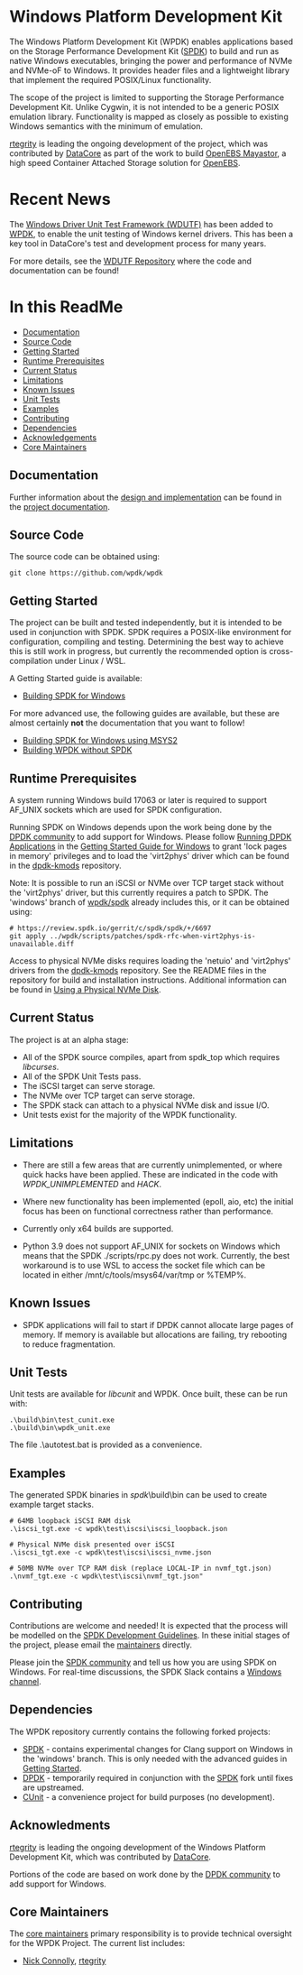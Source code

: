 # Windows Platform Development Kit

The Windows Platform Development Kit (WPDK) enables applications based on the Storage Performance Development Kit ([SPDK](http://www.spdk.io)) to build and run as native Windows executables, bringing the power and performance of NVMe and NVMe-oF to Windows. It provides header files and a lightweight library that implement the required POSIX/Linux functionality.

The scope of the project is limited to supporting the Storage Performance Development Kit. Unlike Cygwin, it is not intended to be a generic POSIX emulation library. Functionality is mapped as closely as possible to existing Windows semantics with the minimum of emulation.

[rtegrity](https://rtegrity.com/) is leading the ongoing development of the project, which was contributed by [DataCore](https://datacore.com/) as part of the work to build [OpenEBS Mayastor](https://github.com/openebs/mayastor), a high speed Container Attached Storage solution for [OpenEBS](https://openebs.io/).


# Recent News

The [Windows Driver Unit Test Framework (WDUTF)](https://github.com/wpdk/wdutf) has
been added to [WPDK](https://github.com/wpdk), to enable the unit testing of Windows kernel drivers. This has been a key tool in DataCore's test and development process for many years.

For more details, see the [WDUTF Repository](https://github.com/wpdk/wdutf) where the code and documentation can be found!

# In this ReadMe

* [Documentation](#documentation)
* [Source Code](#source)
* [Getting Started](#start)
* [Runtime Prerequisites](#prereq)
* [Current Status](#status)
* [Limitations](#limitations)
* [Known Issues](#issues)
* [Unit Tests](#unit)
* [Examples](#examples)
* [Contributing](#contrib)
* [Dependencies](#depend)
* [Acknowledgements](#acknowledge)
* [Core Maintainers](#core)

<a id="documentation"></a>
## Documentation

Further information about the [design and implementation](https://github.com/wpdk/wpdk/blob/master/doc/design.md) can be found in the [project documentation](https://github.com/wpdk/wpdk/blob/master/doc).

<a id="source"></a>
## Source Code

The source code can be obtained using:
~~~{.sh}
git clone https://github.com/wpdk/wpdk
~~~

<a id="start"></a>
## Getting Started

The project can be built and tested independently, but it is intended to be used in conjunction with SPDK. SPDK requires a POSIX-like environment for configuration, compiling and testing. Determining the best way to achieve this is still work in progress, but currently the recommended option is cross-compilation under Linux / WSL.

A Getting Started guide is available:

* [Building SPDK for Windows](https://github.com/wpdk/wpdk/blob/master/doc/build-spdk.md)

For more advanced use, the following guides are available, but these are almost certainly **not** the documentation that you want to follow!

* [Building SPDK for Windows using MSYS2](https://github.com/wpdk/wpdk/blob/master/doc/build-spdk-msys2.md)
* [Building WPDK without SPDK](https://github.com/wpdk/wpdk/blob/master/doc/build-wpdk.md)

<a id="prereq"></a>
## Runtime Prerequisites

A system running Windows build 17063 or later is required to support AF_UNIX sockets
which are used for SPDK configuration.

Running SPDK on Windows depends upon the work being done by the
[DPDK community](https://www.dpdk.org/) to add support for Windows. Please
follow [Running DPDK Applications](https://doc.dpdk.org/guides/windows_gsg/run_apps.html)
in the [Getting Started Guide for Windows](https://doc.dpdk.org/guides/windows_gsg/index.html)
to grant 'lock pages in memory' privileges and to load the 'virt2phys' driver which can be
found in the [dpdk-kmods](https://git.dpdk.org/dpdk-kmods/) repository.

Note: It is possible to run an iSCSI or NVMe over TCP target stack without the
'virt2phys' driver, but this currently requires a patch to SPDK. The 'windows' branch of
[wpdk/spdk](https://github.com/wpdk/spdk) already includes this, or it
can be obtained using:

~~~{.sh}
# https://review.spdk.io/gerrit/c/spdk/spdk/+/6697
git apply ../wpdk/scripts/patches/spdk-rfc-when-virt2phys-is-unavailable.diff
~~~

Access to physical NVMe disks requires loading the 'netuio' and 'virt2phys' drivers from
the [dpdk-kmods](https://git.dpdk.org/dpdk-kmods/)
repository. See the README files in the repository for build and installation instructions.
Additional information can be found in [Using a Physical NVMe Disk](https://github.com/wpdk/wpdk/blob/master/doc/physical-disk.md).

<a id="status"></a>
## Current Status

The project is at an alpha stage:

* All of the SPDK source compiles, apart from spdk_top which requires *libcurses*.
* All of the SPDK Unit Tests pass.
* The iSCSI target can serve storage.
* The NVMe over TCP target can serve storage.
* The SPDK stack can attach to a physical NVMe disk and issue I/O.
* Unit tests exist for the majority of the WPDK functionality.

<a id="limitations"></a>
## Limitations

* There are still a few areas that are currently unimplemented, or where quick hacks have been applied.
These are indicated in the code with *WPDK_UNIMPLEMENTED* and *HACK*.

* Where new functionality has been implemented (epoll, aio, etc) the initial focus has been
on functional correctness rather than performance.

* Currently only x64 builds are supported.

* Python 3.9 does not support AF_UNIX for sockets on Windows which means that the SPDK ./scripts/rpc.py does not work. Currently, the best workaround is to use WSL to access the socket file which can be located in either /mnt/c/tools/msys64/var/tmp or %TEMP%.

<a id="issues"></a>
## Known Issues

* SPDK applications will fail to start if DPDK cannot allocate large pages of memory. If memory is available but allocations are failing, try rebooting to reduce fragmentation.

<a id="unit"></a>
## Unit Tests

Unit tests are available for *libcunit* and WPDK. Once built, these can be run with:

~~~{.sh}
.\build\bin\test_cunit.exe
.\build\bin\wpdk_unit.exe
~~~

The file .\autotest.bat is provided as a convenience.

<a id="examples"></a>
## Examples

The generated SPDK binaries in *spdk*\build\bin can be used to create example target stacks.

~~~{.sh}
# 64MB loopback iSCSI RAM disk
.\iscsi_tgt.exe -c wpdk\test\iscsi\iscsi_loopback.json

# Physical NVMe disk presented over iSCSI
.\iscsi_tgt.exe -c wpdk\test\iscsi\iscsi_nvme.json

# 50MB NVMe over TCP RAM disk (replace LOCAL-IP in nvmf_tgt.json)
.\nvmf_tgt.exe -c wpdk\test\iscsi\nvmf_tgt.json"
~~~

<a id="contrib"></a>
## Contributing

Contributions are welcome and needed! It is expected that the process will be modelled on the [SPDK Development Guidelines](https://spdk.io/development/).
In these initial stages of the project, please email the [maintainers](https://github.com/wpdk/wpdk/blob/master/MAINTAINERS.md) directly.

Please join the [SPDK community](https://spdk.io/community) and tell us how you are using SPDK on Windows. For real-time discussions, the SPDK Slack contains a [Windows channel](https://spdk-team.slack.com/archives/C01Q700GPGU).

<a id="depend"></a>
## Dependencies

The WPDK repository currently contains the following forked projects:

* [SPDK](https://github.com/wpdk/spdk) - contains experimental changes for Clang support on Windows in the 'windows' branch. This is only needed with the advanced guides in [Getting Started](#start).
* [DPDK](https://github.com/wpdk/dpdk) - temporarily required in conjunction with the [SPDK](https://github.com/wpdk/spdk) fork until fixes are upstreamed.
* [CUnit](https://github.com/wpdk/CUnit) - a convenience project for build purposes (no development).

<a id="acknowledge"></a>
## Acknowledments
[rtegrity](https://rtegrity.com/) is leading the ongoing development of the Windows Platform Development Kit, which was contributed by [DataCore](https://datacore.com/). 

Portions of the code are based on work done by the [DPDK community](https://www.dpdk.org/) to add support for Windows.

<a id="core"></a>
## Core Maintainers

The [core maintainers](https://github.com/wpdk/wpdk/blob/master/MAINTAINERS.md) primary responsibility is to provide technical oversight for the WPDK Project. The current list includes:
* [Nick Connolly](https://github.com/nconnolly1), [rtegrity](https://rtegrity.com/)
